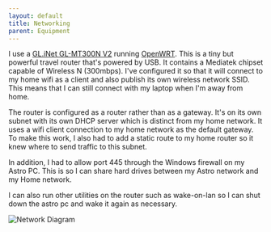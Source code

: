 ```yaml
---
layout: default
title: Networking
parent: Equipment
---
```

I use a [GL.iNet GL-MT300N V2](https://www.gl-inet.com/products/gl-mt300n-v2/) running [OpenWRT](https://openwrt.org/toh/gl.inet/gl-mt300n_v2). This is a tiny but powerful travel router that's powered by USB. It contains a Mediatek chipset capable of Wireless N (300mbps). I've configured it so that it will connect to my home wifi as a client and also publish its own wireless network SSID. This means that I can still connect with my laptop when I'm away from home. 

The router is configured as a router rather than as a gateway. It's on its own subnet with its own DHCP server which is distinct from my home network. It uses a wifi client connection to my home network as the default gateway. To make this work, I also had to add a static route to my home router so it knew where to send traffic to this subnet. 

In addition, I had to allow port 445 through the Windows firewall on my Astro PC. This is so I can share hard drives between my Astro network and my Home network.

I can also run other utilities on the router such as wake-on-lan so I can shut down the astro pc and wake it again as necessary.

![Network Diagram](/assets/images/astronetwork.svg)

